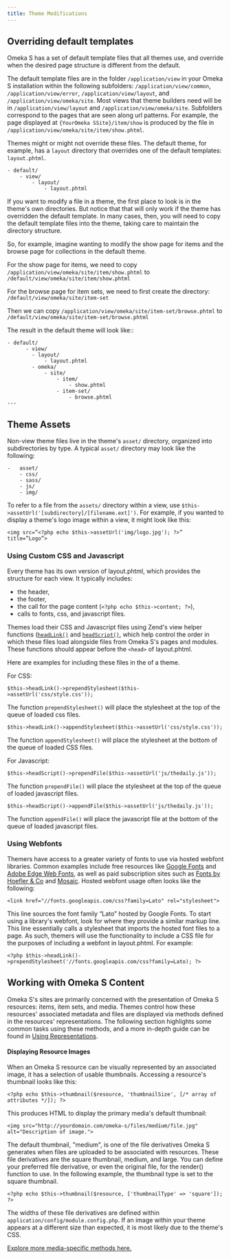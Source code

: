 ```yaml
---
title: Theme Modifications
---
```


## Overriding default templates

Omeka S has a set of default template files that all themes use, and override when the desired page structure is different from the default.

The default template files are in the folder `/application/view` in your Omeka S installation within the following subfolders: `/application/view/common`, `/application/view/error`, `/application/view/layout`, and `/application/view/omeka/site`. Most views that theme builders need will be in `/application/view/layout` and `/application/view/omeka/site`. Subfolders correspond to the pages that are seen along url patterns. For example, the page displayed at `{YourOmeka SSite}/item/show` is produced by the file in `/application/view/omeka/site/item/show.phtml`.

Themes might or might not override these files. The default theme, for example, has a `layout` directory that overrides one of the default templates: `layout.phtml`.

```
- default/
    - view/
        - layout/
            - layout.phtml
```

If you want to modify a file in a theme, the first place to look is in the theme's own directories. But notice that that will only work if the theme has overridden the default template. In many cases, then, you will need to copy the default template files into the theme, taking care to maintain the directory structure.

So, for example, imagine wanting to modify the show page for items and the browse page for collections in the default theme.

For the show page for items, we need to copy `/application/view/omeka/site/item/show.phtml` 
to `/default/view/omeka/site/item/show.phtml`

For the browse page for item sets, we need to first create the directory: `/default/view/omeka/site/item-set`

Then we can copy `/application/view/omeka/site/item-set/browse.phtml` 
to `/default/view/omeka/site/item-set/browse.phtml`

The result in the default theme will look like::

```
- default/
      - view/
        - layout/
            - layout.phtml
        - omeka/
            - site/
                - item/
                    - show.phtml
                - item-set/
                    - browse.phtml
---
```

## Theme Assets

Non-view theme files live in the theme's `asset/` directory, organized into subdirectories by type. A typical `asset/` directory may look like the following:

  
```
-   asset/
    - css/
    - sass/
    - js/
    - img/
```

  
To refer to a file from the `assets/` directory within a view, use `$this->assetUrl('[subdirectory]/[filename.ext]')`. For example, if you wanted to display a theme's logo image within a view, it might look like this:

`<img src=”<?php echo $this->assetUrl('img/logo.jpg'); ?>” title=”Logo”>`

### Using Custom CSS and Javascript

Every theme has its own version of layout.phtml, which provides the structure for each view. It typically includes:

-   the header,
-   the footer,
-   the call for the page content (`<?php echo $this->content; ?>`),
-   calls to fonts, css, and javascript files.

Themes load their CSS and Javascript files using Zend's view helper functions ([`headLink()`](https://docs.zendframework.com/zend-view/helpers/head-link/) and [`headScript()`](https://docs.zendframework.com/zend-view/helpers/head-script/), which help control the order in which these files load alongside files from Omeka S's pages and  modules. These functions should appear before the `<head>` of layout.phtml.

Here are examples for including these files in the <head> of a theme.

For CSS:

`$this->headLink()->prependStylesheet($this->assetUrl('css/style.css'));`

The function `prependStylesheet()` will place the stylesheet at the top of the queue of loaded css files.

`$this->headLink()->appendStylesheet($this->assetUrl('css/style.css'));`

The function `appendStylesheet()` will place the stylesheet at the bottom of the queue of loaded CSS files.

For Javascript:

`$this->headScript()->prependFile($this->assetUrl('js/thedaily.js'));`

The function `prependFile()` will place the stylesheet at the top of the queue of loaded javascript files.

`$this->headScript()->appendFile($this->assetUrl('js/thedaily.js'));`

The function `appendFile()` will place the javascript file at the bottom of the queue of loaded javascript files.

### Using Webfonts

Themers have access to a greater variety of fonts to use via hosted webfont libraries. Common examples include free resources like [Google Fonts](https://fonts.google.com) and [Adobe Edge Web Fonts](https://edgewebfonts.adobe.com/), as well as paid subscription sites such as [Fonts by Hoefler & Co](https://www.typography.com/webfonts/) and [Mosaic](https://www.monotype.com/fonts/mosaic). Hosted webfont usage often looks like the following:

`<link href="//fonts.googleapis.com/css?family=Lato" rel="stylesheet">`

This line sources the font family “Lato” hosted by Google Fonts. To start using a library's webfont, look for where they provide a similar markup line. This line essentially calls a stylesheet that imports the hosted font files to a page. As such, themers will use the functionality to include a CSS file for the purposes of including a webfont in layout.phtml. For example:

`<?php $this->headLink()->prependStylesheet('//fonts.googleapis.com/css?family=Lato); ?>`

## Working with Omeka S Content

Omeka S's sites are primarily concerned with the presentation of Omeka S resources: items, item sets, and media. Themes control how these resources' associated metadata and files are displayed via methods defined in the resources' representations. The following section highlights some common tasks using these methods, and a more in-depth guide can be found in [Using Representations](https://omeka.org/s/docs/developer/key_concepts/representations/#using-representations).

#### Displaying Resource Images

When an Omeka S resource can be visually represented by an associated image, it has a selection of usable thumbnails. Accessing a resource's thumbnail looks like this:

`<?php echo $this->thumbnail($resource, 'thumbnailSize', [/* array of attributes */]); ?>`

This produces HTML to display the primary media's default thumbnail:

`<img src="http://yourdomain.com/omeka-s/files/medium/file.jpg" alt="Description of image.">`

The default thumbnail, "medium", is one of the file derivatives Omeka S generates when files are uploaded to be associated with resources. These file derivatives are the square thumbnail, medium, and large. You can define your preferred file derivative, or even the original file, for the render() function to use. In the following example, the thumbnail type is set to the square thumbnail.

`<?php echo $this->thumbnail($resource, ['thumbnailType' => 'square']); ?>`

The widths of these file derivatives are defined within `application/config/module.config.php`. If an image within your theme appears at a different size than expected, it is most likely due to the theme's CSS.

[Explore more media-specific methods here.](https://omeka.org/s/docs/developer/key_concepts/representations/#media-specific-methods)
